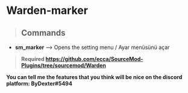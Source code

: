 # Warden-marker
> Commands
> -
- **sm_marker** --> Opens the setting menu / Ayar menüsünü açar

> **Required https://github.com/ecca/SourceMod-Plugins/tree/sourcemod/Warden**

**You can tell me the features that you think will be nice on the discord platform: ByDexter#5494**
